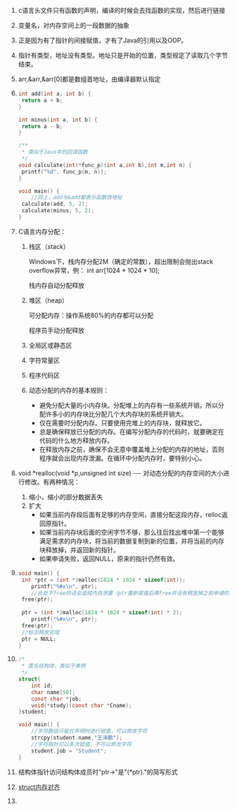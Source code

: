 1. c语言头文件只有函数的声明，编译的时候会去找函数的实现，然后进行链接

2. 变量名，对内存空间上的一段数据的抽象

3. 正是因为有了指针的间接赋值，才有了Java的引用以及OOP。

4. 指针有类型，地址没有类型。地址只是开始的位置，类型规定了读取几个字节结束。

5. arr,&arr,&arr[0]都是数组首地址，由编译器默认指定

6. ```c
   int add(int a, int b) {
   	return a + b;
   }
   
   int minus(int a, int b) {
   	return a - b;
   }
   
   /**
    * 类似于Java中的回调函数
    */
   void calculate(int(*func_p)(int a,int b),int m,int n) {
   	printf("%d", func_p(m, n));
   }
   
   void main() {
       //同上，add与&add都表示函数首地址
   	calculate(add, 5, 2);
   	calculate(minus, 5, 2);
   }
   ```

7. C语言内存分配：

   1. 栈区（stack）

      Windows下，栈内存分配2M（确定的常数），超出限制会抛出stack overflow异常，例： int arr[1024 * 1024 * 10];

      栈内存自动分配释放

   2. 堆区（heap）

      可分配内存：操作系统80%的内存都可以分配

      程序员手动分配释放

   3. 全局区或静态区

   4. 字符常量区

   5. 程序代码区

   6. 动态分配的内存的基本规则：

      - 避免分配大量的小内存块。分配堆上的内存有一些系统开销，所以分配许多小的内存块比分配几个大内存块的系统开销大。
      - 仅在需要时分配内存。只要使用完堆上的内存块，就释放它。
      - 总是确保释放已分配的内存。在编写分配内存的代码时，就要确定在代码的什么地方释放内存。
      - 在释放内存之前，确保不会无意中覆盖堆上分配的内存的地址，否则程序就会出现内存泄漏。在循环中分配内存时，要特别小心。

8. void *realloc(void *p,unsigned int size)  --- 对动态分配的内存空间的大小进行修改。有两种情况：

   1. 缩小，缩小的部分数据丢失
   2. 扩大
      - 如果当前内存段后面有足够的内存空间，直接分配这段内存，relloc返回原指针。
      - 如果当前内存块后面的空闲字节不够，那么往后找出堆中第一个能够满足需求的内存块，将当前的数据复制到新的位置，并将当前的内存块释放掉，并返回新的指针。
      - 如果申请失败，返回NULL，原来的指针仍然有效。

9. ```c
   void main() {
   	int *ptr = (int *)malloc(1024 * 1024 * sizeof(int));
       printf("%#x\n", ptr);
       //此处不free的话会造成内存泄露（ptr重新赋值后再free并没有释放掉之前申请的内存块）
   	free(ptr);
       
   	ptr = (int *)malloc(1024 * 1024 * sizeof(int) * 2);
       printf("%#x\n", ptr);
   	free(ptr);
   	//标志释放完成
   	ptr = NULL;
   }
   ```

10. ```c
    /*
     * 匿名结构体，类似于单例
     */
    struct{
    	int id;
    	char name[50];
    	const char *job;
    	void(*study)(const char *Cname);
    }student;
    
    void main() {
        //字符数组只能在声明时进行赋值，可以修改字符
    	strcpy(student.name,"王泽鹏");
        //字符指针可以多次赋值，不可以修改字符
    	student.job = "Student";
    }
    ```

11. 结构体指针访问结构体成员时"ptr->"是"(*ptr)."的简写形式

12. [struct内存对齐](https://www.zhihu.com/question/27862634)

13. 
